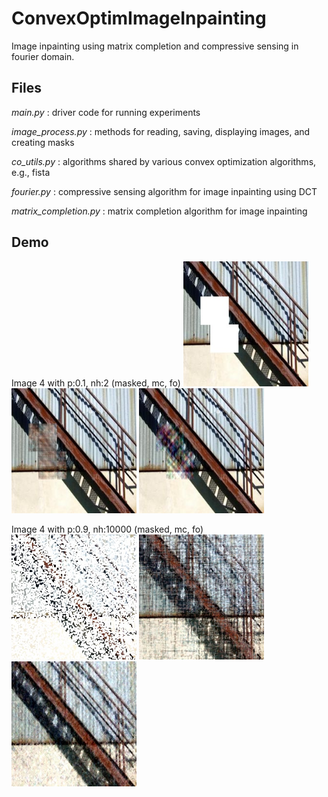 # ConvexOptimImageInpainting
Image inpainting using matrix completion and compressive sensing in fourier domain.

## Files
*main.py*
:  driver code for running experiments

*image_process.py*
:  methods for reading, saving, displaying images, and creating masks

*co_utils.py*
:  algorithms shared by various convex optimization algorithms, e.g., fista

*fourier.py*
:  compressive sensing algorithm for image inpainting using DCT

*matrix_completion.py*
:  matrix completion algorithm for image inpainting

## Demo
Image 4 with p:0.1, nh:2 (masked, mc, fo)
<img src="demo/3_0_0masked.jpg" alt="3_0_0masked" width="200" height="200" /> <img src="demo/3_0_0mc.jpg" alt="3_0_0mc" width="200" height="200" /> <img src="demo/3_0_0fo.jpg" alt="3_0_0fo" width="200" height="200" />

Image 4 with p:0.9, nh:10000 (masked, mc, fo)
<img src="demo/3_1_1masked.jpg" alt="3_1_1masked" width="200" height="200" /> <img src="demo/3_1_1mc.jpg" alt="3_1_1mc" width="200" height="200" /> <img src="demo/3_1_1fo.jpg" alt="3_1_1fo" width="200" height="200" />

